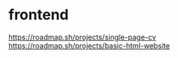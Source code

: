 # frontend

https://roadmap.sh/projects/single-page-cv
https://roadmap.sh/projects/basic-html-website
